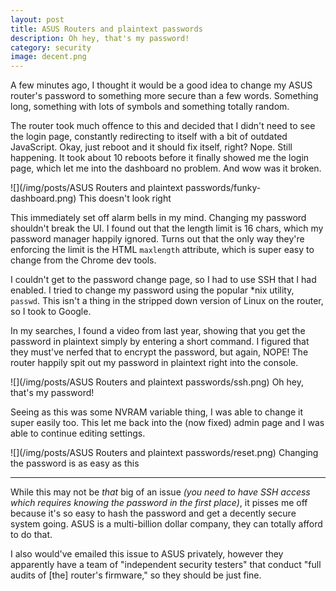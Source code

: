 ```yaml
---
layout: post
title: ASUS Routers and plaintext passwords
description: Oh hey, that's my password!
category: security
image: decent.png
---
```


A few minutes ago, I thought it would be a good idea to change my ASUS router's password to something more secure than a few words. Something long, something with lots of symbols and something totally random.

The router took much offence to this and decided that I didn't need to see the login page, constantly redirecting to itself with a bit of outdated JavaScript. Okay, just reboot and it should fix itself, right? Nope. Still happening. It took about 10 reboots before it finally showed me the login page, which let me into the dashboard no problem. And wow was it broken.

![](/img/posts/ASUS Routers and plaintext passwords/funky-dashboard.png)
<span class="image-caption">This doesn't look right</span>

This immediately set off alarm bells in my mind. Changing my password shouldn't break the UI. I found out that the length limit is 16 chars, which my password manager happily ignored. Turns out that the only way they're enforcing the limit is the HTML `maxlength` attribute, which is super easy to change from the Chrome dev tools.

I couldn't get to the password change page, so I had to use SSH that I had enabled. I tried to change my password using the popular \*nix utility, `passwd`. This isn't a thing in the stripped down version of Linux on the router, so I took to Google.

In my searches, I found a video from last year, showing that you get the password in plaintext simply by entering a short command. I figured that they must've nerfed that to encrypt the password, but again, NOPE! The router happily spit out my password in plaintext right into the console.

![](/img/posts/ASUS Routers and plaintext passwords/ssh.png)
<span class="image-caption">Oh hey, that's my password!</span>

Seeing as this was some NVRAM variable thing, I was able to change it super easily too. This let me back into the (now fixed) admin page and I was able to continue editing settings.

![](/img/posts/ASUS Routers and plaintext passwords/reset.png)
<span class="image-caption">Changing the password is as easy as this</span>

---

While this may not be *that* big of an issue *(you need to have SSH access which requires knowing the password in the first place)*, it pisses me off because it's so easy to hash the password and get a decently secure system going. ASUS is a multi-billion dollar company, they can totally afford to do that.

I also would've emailed this issue to ASUS privately, however they apparently have a team of "independent security testers" that conduct "full audits of [the] router's firmware," so they should be just fine.
